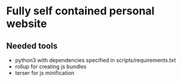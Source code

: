 # Fully self contained personal website

## Needed tools
* python3 with dependencies specified in scripts/requirements.txt
* rollup for creating js bundles
* terser for js minification